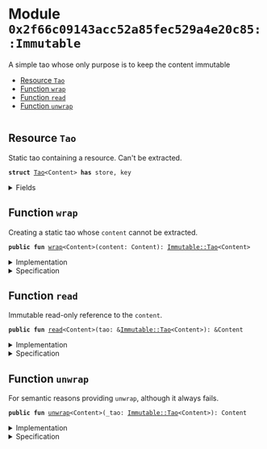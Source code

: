 
<a name="0x2f66c09143acc52a85fec529a4e20c85_Immutable"></a>

# Module `0x2f66c09143acc52a85fec529a4e20c85::Immutable`

A simple tao whose only purpose is to keep the content immutable


-  [Resource `Tao`](#0x2f66c09143acc52a85fec529a4e20c85_Immutable_Tao)
-  [Function `wrap`](#0x2f66c09143acc52a85fec529a4e20c85_Immutable_wrap)
-  [Function `read`](#0x2f66c09143acc52a85fec529a4e20c85_Immutable_read)
-  [Function `unwrap`](#0x2f66c09143acc52a85fec529a4e20c85_Immutable_unwrap)


<pre><code></code></pre>



<a name="0x2f66c09143acc52a85fec529a4e20c85_Immutable_Tao"></a>

## Resource `Tao`

Static tao containing a resource. Can't be extracted.


<pre><code><b>struct</b> <a href="Immutable.md#0x2f66c09143acc52a85fec529a4e20c85_Immutable_Tao">Tao</a>&lt;Content&gt; <b>has</b> store, key
</code></pre>



<details>
<summary>Fields</summary>


<dl>
<dt>
<code>content: Content</code>
</dt>
<dd>

</dd>
</dl>


</details>

<a name="0x2f66c09143acc52a85fec529a4e20c85_Immutable_wrap"></a>

## Function `wrap`

Creating a static tao whose <code>content</code> cannot be extracted.


<pre><code><b>public</b> <b>fun</b> <a href="Immutable.md#0x2f66c09143acc52a85fec529a4e20c85_Immutable_wrap">wrap</a>&lt;Content&gt;(content: Content): <a href="Immutable.md#0x2f66c09143acc52a85fec529a4e20c85_Immutable_Tao">Immutable::Tao</a>&lt;Content&gt;
</code></pre>



<details>
<summary>Implementation</summary>


<pre><code><b>public</b> <b>fun</b> <a href="Immutable.md#0x2f66c09143acc52a85fec529a4e20c85_Immutable_wrap">wrap</a>&lt;Content&gt;(content: Content): <a href="Immutable.md#0x2f66c09143acc52a85fec529a4e20c85_Immutable_Tao">Tao</a>&lt;Content&gt; {
    <a href="Immutable.md#0x2f66c09143acc52a85fec529a4e20c85_Immutable_Tao">Tao</a>&lt;Content&gt; { content }
}
</code></pre>



</details>

<details>
<summary>Specification</summary>



<pre><code><b>ensures</b> result.content == content;
</code></pre>



</details>

<a name="0x2f66c09143acc52a85fec529a4e20c85_Immutable_read"></a>

## Function `read`

Immutable read-only reference to the <code>content</code>.


<pre><code><b>public</b> <b>fun</b> <a href="Immutable.md#0x2f66c09143acc52a85fec529a4e20c85_Immutable_read">read</a>&lt;Content&gt;(tao: &<a href="Immutable.md#0x2f66c09143acc52a85fec529a4e20c85_Immutable_Tao">Immutable::Tao</a>&lt;Content&gt;): &Content
</code></pre>



<details>
<summary>Implementation</summary>


<pre><code><b>public</b> <b>fun</b> <a href="Immutable.md#0x2f66c09143acc52a85fec529a4e20c85_Immutable_read">read</a>&lt;Content&gt;(tao: &<a href="Immutable.md#0x2f66c09143acc52a85fec529a4e20c85_Immutable_Tao">Tao</a>&lt;Content&gt;): &Content {
    <b>let</b> <a href="Immutable.md#0x2f66c09143acc52a85fec529a4e20c85_Immutable_Tao">Tao</a>&lt;Content&gt; { content } = tao;

    content
}
</code></pre>



</details>

<details>
<summary>Specification</summary>



<pre><code><b>ensures</b> result == tao.content;
</code></pre>



</details>

<a name="0x2f66c09143acc52a85fec529a4e20c85_Immutable_unwrap"></a>

## Function `unwrap`

For semantic reasons providing <code>unwrap</code>, although it
always fails.


<pre><code><b>public</b> <b>fun</b> <a href="Immutable.md#0x2f66c09143acc52a85fec529a4e20c85_Immutable_unwrap">unwrap</a>&lt;Content&gt;(_tao: <a href="Immutable.md#0x2f66c09143acc52a85fec529a4e20c85_Immutable_Tao">Immutable::Tao</a>&lt;Content&gt;): Content
</code></pre>



<details>
<summary>Implementation</summary>


<pre><code><b>public</b> <b>fun</b> <a href="Immutable.md#0x2f66c09143acc52a85fec529a4e20c85_Immutable_unwrap">unwrap</a>&lt;Content&gt;(_tao: <a href="Immutable.md#0x2f66c09143acc52a85fec529a4e20c85_Immutable_Tao">Tao</a>&lt;Content&gt;): Content {
    // Aborting <b>with</b> general error for now: using our
    // <a href="Errors.md#0x2f66c09143acc52a85fec529a4e20c85_Errors">Errors</a> <b>module</b> would <b>break</b> formal verification
    // (https://github.com/diem/diem/issues/8303).
    <b>abort</b>(1)
}
</code></pre>



</details>

<details>
<summary>Specification</summary>



<pre><code><b>aborts_if</b> <b>true</b> <b>with</b> 1;
</code></pre>




<pre><code><b>pragma</b> aborts_if_is_strict;
</code></pre>



</details>
